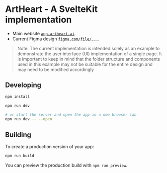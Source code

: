 # ArtHeart - A SvelteKit implementation

- Main website [`app.artheart.ai`](https://app.artheart.ai).
- Current Figma design [`figma.com/file/...`](https://www.figma.com/file/KVqTmgW68PNa4gDV1rKga1/Master-Design?mode=dev).

> Note: The current implementation is intended solely as an example to demonstrate the user interface (UI) implementation of a single page. It is important to keep in mind that the folder structure and components used in this example may not be suitable for the entire design and may need to be modified accordingly

## Developing

```bash
npm install

npm run dev

# or start the server and open the app in a new browser tab
npm run dev -- --open
```

## Building

To create a production version of your app:

```bash
npm run build
```

You can preview the production build with `npm run preview`.

